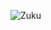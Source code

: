 ![Zuku]([https://media.giphy.com/media/your-gif-link.gif](https://tenor.com/view/izuku-midoriya-izuku-deku-mha-bnha-gif-15724992276694072607))
